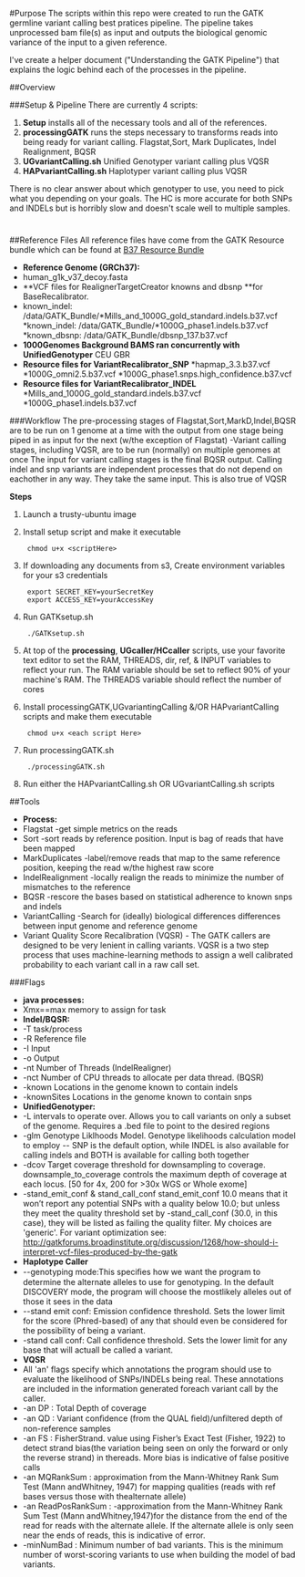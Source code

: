 #Purpose
The scripts within this repo were created to run the GATK germline variant calling best pratices pipeline. 
The pipeline takes unprocessed bam file(s) as input and outputs the biological genomic variance of the input to a given reference. 

I've create a helper document ("Understanding the GATK Pipeline") that explains the logic behind each of the processes in the pipeline.

##Overview

###Setup & Pipeline
There are currently 4 scripts: 

1. **Setup** installs all of the necessary tools and all of the references.
2.  **processingGATK** runs the steps necessary to transforms reads into being ready for variant calling. Flagstat,Sort, Mark Duplicates, Indel Realignment, BQSR
3.  **UGvariantCalling.sh** Unified Genotyper variant calling plus VQSR
4.  **HAPvariantCalling.sh** Haplotyper variant calling plus VQSR

There is no clear answer about which genotyper to use, you need to pick what you depending on your goals. The HC is more accurate for both SNPs and INDELs but is horribly slow and doesn't scale well to multiple samples.

#
##Reference Files
All reference files have come from the GATK Resource bundle which can be found at [B37 Resource Bundle](ftp://gsapubftp-anonymous@ftp.broadinstitute.org/bundle/2.5/b37)

* **Reference Genome (GRCh37):**
* human_g1k_v37_decoy.fasta
* **VCF files for RealignerTargetCreator knowns and dbsnp **for BaseRecalibrator.
* known_indel: /data/GATK_Bundle/*Mills_and_1000G_gold_standard.indels.b37.vcf
*known_indel: /data/GATK_Bundle/*1000G_phase1.indels.b37.vcf
*known_dbsnp: /data/GATK_Bundle/dbsnp_137.b37.vcf
* **1000Genomes Background BAMS ran concurrently with UnifiedGenotyper**
CEU
GBR
* **Resource files for VariantRecalibrator_SNP**
*hapmap_3.3.b37.vcf
*1000G_omni2.5.b37.vcf
*1000G_phase1.snps.high_confidence.b37.vcf
* **Resource files for VariantRecalibrator_INDEL**
*Mills_and_1000G_gold_standard.indels.b37.vcf
*1000G_phase1.indels.b37.vcf

###Workflow
The pre-processing stages of Flagstat,Sort,MarkD,Indel,BQSR are to be run on 1 genome at a time
with the output from one stage being piped in as input for the next (w/the exception of Flagstat)
-Variant calling stages, including VQSR, are to be run (normally) on multiple genomes at once
The input for variant calling stages is the final BQSR output. Calling indel and snp variants are independent
processes that do not depend on eachother in any way. They take the same input. This is also true of VQSR

**Steps**

1. Launch a trusty-ubuntu image
1. Install setup script and make it executable

		chmod u+x <scriptHere>

2. If downloading any documents from s3, Create environment variables for your s3 credentials

        export SECRET_KEY=yourSecretKey
        export ACCESS_KEY=yourAccessKey
3. Run GATKsetup.sh

		./GATKsetup.sh


5. At top of the **processing**, **UGcaller/HCcaller** scripts, use your favorite text editor to set the RAM, THREADS, dir, ref, & INPUT variables to reflect your run. The RAM variable should be set to reflect 90% of your machine's RAM. The THREADS variable should reflect the number of cores
6. Install processingGATK,UGvariantingCalling &/OR HAPvariantCalling scripts and make them executable

		chmod u+x <each script Here>


4. Run processingGATK.sh

		./processingGATK.sh
		
5. Run either the HAPvariantCalling.sh OR UGvariantCalling.sh scripts

##Tools
* **Process:**
* Flagstat -get simple metrics on the reads
* Sort -sort reads by reference position. Input is bag of reads that have been mapped
* MarkDuplicates -label/remove reads that map to the same reference position, keeping the read w/the highest raw score
* IndelRealignment -locally realign the reads to minimize the number of mismatches to the reference
* BQSR -rescore the bases based on statistical adherence to known snps and indels
* VariantCalling -Search for (ideally) biological differences differences between input genome and reference genome
* Variant Quality Score Recalibration (VQSR) - The GATK callers are designed to be very lenient in calling variants. VQSR is a two step process that uses machine-learning methods to assign a well calibrated probability to each variant call in a raw call set.

###Flags
* **java processes:** 
* Xmx==max memory to assign for task
* **Indel/BQSR:** 
* -T task/process
* -R Reference file
* -I Input 
* -o Output 
* -nt Number of Threads (IndelRealigner)
* -nct Number of CPU threads to allocate per data thread. (BQSR)
* -known Locations in the genome known to contain indels
* -knownSites Locations in the genome known to contain snps
* **UnifiedGenotyper:**
* -L intervals to operate over. Allows you to call variants on only a subset of the genome. Requires a .bed file to point to the desired regions
* -glm Genotype Liklhoods Model. Genotype likelihoods calculation model to employ -- SNP is the default option, while INDEL is also available for calling indels and BOTH is available for calling both together
* -dcov Target coverage threshold for downsampling to coverage. downsample_to_coverage controls the maximum depth of coverage at each locus.
[50 for 4x, 200 for >30x WGS or Whole exome]
* -stand_emit_conf & stand_call_conf 
stand_emit_conf 10.0 means that it won’t report any potential SNPs with a quality below 10.0; 
but unless they meet the quality threshold set by -stand_call_conf (30.0, in this case), 
they will be listed as failing the quality filter. My choices are 'generic'. 
For variant optimization see: http://gatkforums.broadinstitute.org/discussion/1268/how-should-i-interpret-vcf-files-produced-by-the-gatk
* **Haplotype Caller**
* --genotyping mode:This speciﬁes how we want the program to determine the alternate alleles to use for genotyping. In the default DISCOVERY mode, the program will choose the mostlikely alleles out of those it sees in the data
* --stand emit conf: Emission confidence threshold. Sets the lower limit for the score (Phred-based) of any that should even be considered for the possibility of being a variant.
* -stand call conf: Call confidence threshold. Sets the lower limit for any base that will actuall be called a variant.
* **VQSR**
* All 'an' flags specify which annotations the program should use to evaluate the likelihood of SNPs/INDELs being real. These annotations are included in the information generated foreach variant call by the caller.
* -an DP : Total Depth of coverage
* -an QD : Variant conﬁdence (from the QUAL ﬁeld)/unﬁltered depth of non-reference samples
* -an FS : FisherStrand. value using Fisher’s Exact Test (Fisher, 1922) to detect strand bias(the variation being seen on only the forward or only the reverse strand) in thereads. More bias is indicative of false positive calls
* -an MQRankSum : approximation from the Mann-Whitney Rank Sum Test (Mann andWhitney, 1947) for mapping qualities (reads with ref bases versus those with thealternate allele)
* -an ReadPosRankSum : -approximation from the Mann-Whitney Rank Sum Test (Mann andWhitney,1947)for the distance from the end of the read for reads with the alternate allele. If the alternate allele is only seen near the ends of reads, this is indicative of error.
* -minNumBad : Minimum number of bad variants. This is the minimum number of worst-scoring variants to use when building the model of bad variants.



